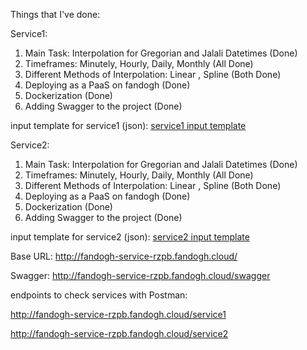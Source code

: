 Things that I've done:

Service1:

1. Main Task: Interpolation for Gregorian and Jalali Datetimes      (Done)
2. Timeframes: Minutely, Hourly, Daily, Monthly                     (All Done)
3. Different Methods of Interpolation: Linear , Spline              (Both Done)
4. Deploying as a PaaS on fandogh                                   (Done)
5. Dockerization                                                    (Done)
6. Adding Swagger to the project                                    (Done)

input template for service1 (json):
[service1 input template](input_outputs/service1/miladi-input-sample.json)

Service2:

1. Main Task: Interpolation for Gregorian and Jalali Datetimes      (Done)
2. Timeframes: Minutely, Hourly, Daily, Monthly                     (All Done)
3. Different Methods of Interpolation: Linear , Spline              (Both Done)
4. Deploying as a PaaS on fandogh                                   (Done)
5. Dockerization                                                    (Done)
6. Adding Swagger to the project                                    (Done)

input template for service2 (json):
[service2 input template](input_outputs/service2/input-sample.json)

Base URL:
http://fandogh-service-rzpb.fandogh.cloud/

Swagger:
http://fandogh-service-rzpb.fandogh.cloud/swagger

endpoints to check services with Postman:

http://fandogh-service-rzpb.fandogh.cloud/service1

http://fandogh-service-rzpb.fandogh.cloud/service2
